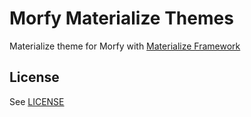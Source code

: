 # Morfy Materialize Themes
Materialize theme for Morfy with [Materialize Framework](http://materializecss.com/)

## License
See [LICENSE](https://github.com/morfy-cms/morfy-theme-materialize/blob/master/LICENSE)
